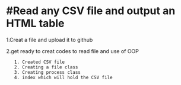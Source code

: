 #Read any CSV file and output an HTML table
===================================
1.Creat a file and upload it to github

2.get ready to creat codes to read file and use of OOP
       
       1. Created CSV file 
       2. Creating a file class
       3. Creating process class
       4. index which will hold the CSV file 
       
